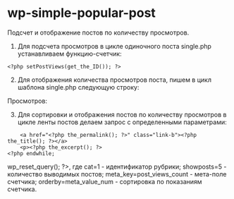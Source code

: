 # wp-simple-popular-post
Подсчет и отображение постов по количеству просмотров.

1. Для подсчета просмотров в цикле одиночного поста single.php устанавливаем функцию-счетчик:

```<?php setPostViews(get_the_ID()); ?>```

2. Для отображения количества просмотров поста, пишем в цикл шаблона single.php следующую строку:

Просмотров: <?php echo getPostViews(get_the_ID()); ?>

3. Для сортировки и отображения постов по количеству просмотров в цикле ленты постов делаем запрос с определенными параметрами:
<?php
query_posts('cat=1&showposts=5&meta_key=post_views_count&orderby=meta_value_num');
	while (have_posts()): the_post(); ?>
		<a href="<?php the_permalink(); ?>" class="link-b"><?php the_title(); ?></a>
		<p><?php the_excerpt(); ?>
	<?php endwhile; 
wp_reset_query(); 
?>, где 
cat=1 - идентификатор рубрики; 
showposts=5 - количество выводимых постов; 
meta_key=post_views_count - мета-поле счетчика;
orderby=meta_value_num - сортировка по показаниям счетчика.
